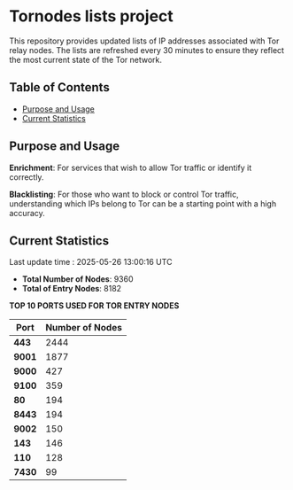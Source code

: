 # Tornodes lists project

This repository provides updated lists of IP addresses associated with Tor relay nodes. The lists are refreshed every 30 minutes to ensure they reflect the most current state of the Tor network.

## Table of Contents

- [Purpose and Usage](#purpose-and-usage)
- [Current Statistics](#current-statistics)


## Purpose and Usage

**Enrichment**: For services that wish to allow Tor traffic or identify it correctly.

**Blacklisting**: For those who want to block or control Tor traffic, understanding which IPs belong to Tor can be a starting point with a high accuracy.

## Current Statistics

Last update time : 2025-05-26 13:00:16 UTC

- **Total Number of Nodes**: 9360
- **Total of Entry Nodes**: 8182

**TOP 10 PORTS USED FOR TOR ENTRY NODES**

| **Port** | **Number of Nodes** |
|------|-----------------|
| **443**   | 2444  |
| **9001**   | 1877  |
| **9000**   | 427  |
| **9100**   | 359  |
| **80**   | 194  |
| **8443**   | 194  |
| **9002**   | 150  |
| **143**   | 146  |
| **110**   | 128  |
| **7430**   | 99  |

